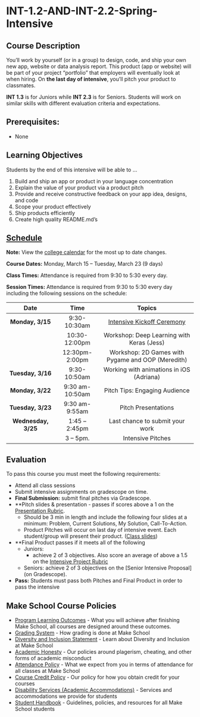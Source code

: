 # INT-1.2-AND-INT-2.2-Spring-Intensive

## Course Description

You’ll work by yourself (or in a group) to design, code, and ship your own new app, website or data analysis report. This product (app or website) will be part of your project “portfolio” that employers will eventually look at when hiring. On **the last day of intensive**, you’ll pitch your product to classmates.

**INT 1.3** is for Juniors while **INT 2.3** is for Seniors.  Students will work on similar skills with different evaluation criteria and expectations.

## Prerequisites:  

- None

## Learning Objectives

Students by the end of this intensive will be able to ...

1. Build and ship an app or product in your language concentration
1. Explain the value of your product via a product pitch
1. Provide and receive constructive feedback on your app idea, designs, and code
1. Scope your product effectively
1. Ship products efficiently
1. Create high quality README.md’s

## [Schedule](https://calendar.google.com/calendar/u/0/r/week?tab=mc)

**Note:** View the [college calendar](https://calendar.google.com/calendar/u/0/r/week?tab=mc) for the most up to date changes.

**Course Dates:** Monday, March 15 – Tuesday, March 23 (9 days)

**Class Times:**
Attendance is required from 9:30 to 5:30 every day.

**Session Times:**
Attendance is required from 9:30 to 5:30 every day including the following sessions on the schedule:


|          Date        |    Time    |             Topics                    |
:---------------------:|:----------:|:------------------------------:|
| **Monday, 3/15**     |  9:30-10:30am | [Intensive Kickoff Ceremony]        |
|                      |  10:30-12:00pm | Workshop: Deep Learning with Keras (Jess)   | 
|                      |  12:30pm-2:00pm | Workshop: 2D Games with Pygame and OOP (Meredith)  |
| **Tuesday, 3/16**    |  9:30-10:50am   | Working with animations in iOS (Adriana)
| **Monday, 3/22**     | 9:30 am-10:50am | Pitch Tips: Engaging Audience   |
| **Tuesday, 3/23**    | 9:30 am-9:55am | Pitch Presentations              |
| **Wednesday, 3/25**  | 1:45 – 2:45pm  | Last chance to submit your work  |
|                      | 3 – 5pm. | Intensive Pitches

[Intensive Kickoff Ceremony]: https://docs.google.com/presentation/d/1P3rxO3vaeR9S16M1b-gVwyFfz_lYOyTGMexI3e9CRVw/edit#slide=id.p
[Intensive Kickoff: Trends in Tech & Ideation]: Lessons/01-intensive-kickoff.md
[Team Formation]: Lessons/02-team-formation.md
[Accessibility]:http://make.sc/accessibility-slides
[Scoping your product effectively]: https://docs.google.com/presentation/d/1t6ydxhxKYdPg7R5n438EEhorI9GzJPKkVmxC5SuEtlA/edit?usp=sharing
[Amazing Keynote Speeches]: Lessons/04-amazing-keynote-speeches.md
[Pitching: intonation, body language, and expression]: Lessons/05-public-speaking.md
[Shipping Is A Superpower]: Lessons/06-ship-all-the-things.md
[Intensive Product Pitches Round 1]: Lessons/07-product-pitches-1.md
[User Testing]: Lessons/08-user-testing-2.md
[Intensive Product Pitches Round 2]: Lessons/09-product-pitches-2.md
[Pitch Finalist Practice & Voting]: Lessons/10-pitch-finalist.md
[Proposal Kickoff]: Lessons/11-proposal-kickoff.md
[REQUIRED: Proposal Approval]: Lessons/12-required-proposal-approval.md

## Evaluation

To pass this course you must meet the following requirements:

- Attend all class sessions
- Submit intensive assignments on gradescope on time.
- **Final Submission:** submit final pitches via Gradescope.
- **Pitch slides & presentation - passes if scores above a 1 on the [Presentation Rubric](https://docs.google.com/document/d/1WTLcZNyvRGYDz5L8Kr8a0ILbFAyr92u85paoqGFjxPg/edit).
    - Should be 3 min in length and include the following four slides at a minimum: Problem, Current Solutions, My Solution, Call-To-Action.
    - Product Pitches will occur on last day of intensive event. Each student/group will present their product. ([Class slides](https://docs.google.com/presentation/d/1pwUefBG8C-WjebEYp0bzLc3OPYgFu5ZNivCAl_FPutE/edit#slide=id.g4d412370b7_0_63))
- **Final Product passes if it meets all of the following 
    - Juniors: 
        - achieve 2 of 3 objectives. Also score an average of above a 1.5 on the [Intensive Project Rubric](https://docs.google.com/document/d/1IOQDmohLBEBT-hyr-2vgw1mbZUNsq3fHxVfH0oRmVt0/edit) 
    - Seniors: achieve 2 of 3 objectives on the [Senior Intensive Proposal](on Gradescope).
- **Pass:** Students must pass both Pitches and Final Product in order to pass the intensive


## Make School Course Policies

- [Program Learning Outcomes](https://make.sc/program-learning-outcomes) - What you will achieve after finishing Make School, all courses are designed around these outcomes.
- [Grading System](https://make.sc/grading-system) - How grading is done at Make School
- [Diversity and Inclusion Statement](https://make.sc/diversity-and-inclusion-statement) - Learn about Diversity and Inclusion at Make School
- [Academic Honesty](https://make.sc/academic-honesty-policy) - Our policies around plagerism, cheating, and other forms of academic misconduct 
- [Attendance Policy](https://make.sc/attendance-policy) - What we expect from you in terms of attendance for all classes at Make School
- [Course Credit Policy](https://make.sc/course-credit-policy) - Our policy for how you obtain credit for your courses
- [Disability Services (Academic Accommodations)](https://make.sc/disability-services) - Services and accommodations we provide for students
- [Student Handbook](https://make.sc/student-handbook) - Guidelines, policies, and resources for all Make School students
